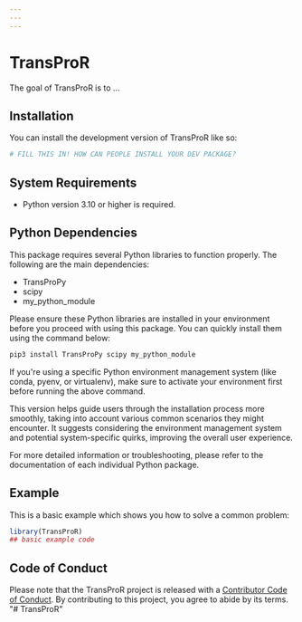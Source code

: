 ```yaml
---
---
---
```


# TransProR

<!-- badges: start -->

<!-- badges: end -->

The goal of TransProR is to ...

## Installation

You can install the development version of TransProR like so:

``` r
# FILL THIS IN! HOW CAN PEOPLE INSTALL YOUR DEV PACKAGE?
```

## System Requirements

-   Python version 3.10 or higher is required.

## Python Dependencies

This package requires several Python libraries to function properly. The following are the main dependencies:

-   TransProPy
-   scipy
-   my_python_module

Please ensure these Python libraries are installed in your environment before you proceed with using this package. You can quickly install them using the command below:

``` bash
pip3 install TransProPy scipy my_python_module
```

If you're using a specific Python environment management system (like conda, pyenv, or virtualenv), make sure to activate your environment first before running the above command.

This version helps guide users through the installation process more smoothly, taking into account various common scenarios they might encounter. It suggests considering the environment management system and potential system-specific quirks, improving the overall user experience.

For more detailed information or troubleshooting, please refer to the documentation of each individual Python package.

## Example

This is a basic example which shows you how to solve a common problem:

``` r
library(TransProR)
## basic example code
```

## Code of Conduct

Please note that the TransProR project is released with a [Contributor Code of Conduct](https://contributor-covenant.org/version/2/1/CODE_OF_CONDUCT.html). By contributing to this project, you agree to abide by its terms.
"# TransProR" 
